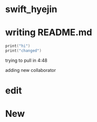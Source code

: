 # swift_hyejin



# writing README.md

```swift
print("hi")
print("changed")
```

trying to pull in 4:48


adding new collaborator

# edit

# New
